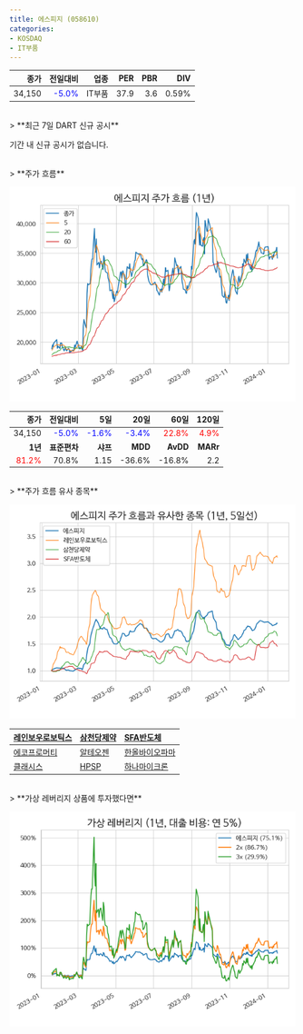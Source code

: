 ```yaml
---
title: 에스피지 (058610)
categories:
- KOSDAQ
- IT부품
---
```


|**종가**|**전일대비**|**업종**|**PER**|**PBR**|**DIV**|
|-------:|-----------:|-------:|------:|------:|------:|
|34,150|<span style="color: blue">-5.0%</span>|IT부품|37.9|3.6|0.59%|

<!-- more -->

<br>
> **최근 7일 DART 신규 공시<a id="dart"></a>**

기간 내 신규 공시가 없습니다.

<br>
> **주가 흐름<a id="price"></a>**

![058610](/assets/images/stock/058610.png)

|**종가**|**전일대비**|**5일**|**20일**|**60일**|**120일**|
|-------:|-----------:|------:|-------:|-------:|--------:|
| 34,150 | <span style="color: blue">-5.0%</span> | <span style="color: blue">-1.6%</span> | <span style="color: blue">-3.4%</span> | <span style="color: red">22.8%</span> | <span style="color: red">4.9%</span> |
|**1년**|**표준편차**|**샤프**|**MDD**|**AvDD**|**MARr**|
| <span style="color: red">81.2%</span> | 70.8% | 1.15 | -36.6% | -16.8% | 2.2 |

<br>
> **주가 흐름 유사 종목<a id="corr"></a>**

![058610](/assets/images/stock/058610_corr.png)

| [레인보우로보틱스](/277810/) | [삼천당제약](/000250/) | [SFA반도체](/036540/) |
|:---------------------------------------|:---------------------------------------|:---------------------------------------|
| [에코프로머티](/450080/) | [알테오젠](/196170/) | [한올바이오파마](/009420/) |
| [클래시스](/214150/) | [HPSP](/403870/) | [하나마이크론](/067310/) |

<br>
> **가상 레버리지 상품에 투자했다면<a id="2x"></a>**

![058610](/assets/images/stock/058610_2x.png)

[^corr]: 상관계수를 이용하여 분석하였습니다.